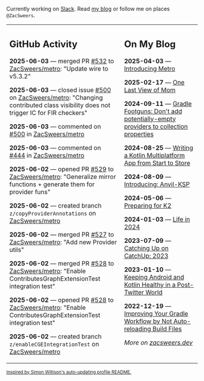 Currently working on [Slack](https://slack.com/). Read [my blog](https://zacsweers.dev/) or follow me on places `@ZacSweers`.

<table><tr><td valign="top" width="60%">

## GitHub Activity
<!-- githubActivity starts -->
**2025-06-03** — merged PR [#532](https://github.com/ZacSweers/metro/pull/532) to [ZacSweers/metro](https://github.com/ZacSweers/metro): "Update wire to v5.3.2"

**2025-06-03** — closed issue [#500](https://github.com/ZacSweers/metro/issues/500) on [ZacSweers/metro](https://github.com/ZacSweers/metro): "Changing contributed class visibility does not trigger IC for FIR checkers"

**2025-06-03** — commented on [#500](https://github.com/ZacSweers/metro/issues/500#issuecomment-2937085071) in [ZacSweers/metro](https://github.com/ZacSweers/metro)

**2025-06-03** — commented on [#444](https://github.com/ZacSweers/metro/issues/444#issuecomment-2935470087) in [ZacSweers/metro](https://github.com/ZacSweers/metro)

**2025-06-02** — opened PR [#529](https://github.com/ZacSweers/metro/pull/529) to [ZacSweers/metro](https://github.com/ZacSweers/metro): "Generalize mirror functions + generate them for provider funs"

**2025-06-02** — created branch `z/copyProviderAnnotations` on [ZacSweers/metro](https://github.com/ZacSweers/metro)

**2025-06-02** — merged PR [#527](https://github.com/ZacSweers/metro/pull/527) to [ZacSweers/metro](https://github.com/ZacSweers/metro): "Add new Provider utils"

**2025-06-02** — merged PR [#528](https://github.com/ZacSweers/metro/pull/528) to [ZacSweers/metro](https://github.com/ZacSweers/metro): "Enable ContributesGraphExtensionTest integration test"

**2025-06-02** — opened PR [#528](https://github.com/ZacSweers/metro/pull/528) to [ZacSweers/metro](https://github.com/ZacSweers/metro): "Enable ContributesGraphExtensionTest integration test"

**2025-06-02** — created branch `z/enableCGEIntegrationTest` on [ZacSweers/metro](https://github.com/ZacSweers/metro)
<!-- githubActivity ends -->
</td><td valign="top" width="40%">

## On My Blog
<!-- blog starts -->
**2025-04-03** — [Introducing Metro](https://www.zacsweers.dev/introducing-metro/)

**2025-02-17** — [One Last View of Mom](https://www.zacsweers.dev/one-last-view-of-mom/)

**2024-09-11** — [Gradle Footguns: Don't add potentially-empty providers to collection properties](https://www.zacsweers.dev/gradle-footgun-adding-empty-providers-to-collection-properties/)

**2024-08-25** — [Writing a Kotlin Multiplatform App from Start to Store](https://www.zacsweers.dev/writing-a-kotlin-multiplatform-app-from-start-to-store/)

**2024-08-09** — [Introducing: Anvil-KSP](https://www.zacsweers.dev/introducing-anvil-ksp/)

**2024-05-06** — [Preparing for K2](https://www.zacsweers.dev/preparing-for-k2/)

**2024-01-03** — [Life in 2024](https://www.zacsweers.dev/life-in-2024/)

**2023-07-09** — [Catching Up on CatchUp: 2023](https://www.zacsweers.dev/catching-up-on-catchup-2023/)

**2023-01-10** — [Keeping Android and Kotlin Healthy in a Post-Twitter World](https://www.zacsweers.dev/keeping-android-healthy/)

**2022-12-19** — [Improving Your Gradle Workflow by Not Auto-reloading Build Files](https://www.zacsweers.dev/improving-your-workflow-by-not-auto-reloading-build-files/)
<!-- blog ends -->
_More on [zacsweers.dev](https://zacsweers.dev/)_
</td></tr></table>

<sub><a href="https://simonwillison.net/2020/Jul/10/self-updating-profile-readme/">Inspired by Simon Willison's auto-updating profile README.</a></sub>